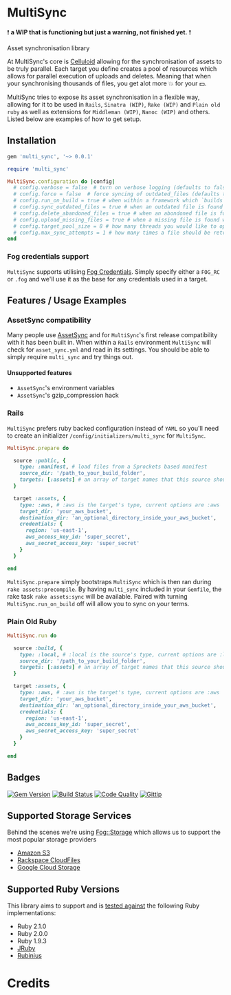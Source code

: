 # MultiSync

:heavy_exclamation_mark: **a WIP that is functioning but just a warning, not finished yet.** :heavy_exclamation_mark:

Asset synchronisation library

At MultiSync's core is [Celluloid](http://celluloid.io) allowing for the synchronisation of assets to be truly parallel. Each target you define creates a pool of resources which allows for parallel execution of uploads and deletes. Meaning that when your synchronising thousands of files, you get alot more :boom: for your :dollar:.

MultiSync tries to expose its asset synchronisation in a flexible way, allowing for it to be used in `Rails`, `Sinatra (WIP)`, `Rake (WIP)` and `Plain old ruby` as well as extensions for `Middleman (WIP)`, `Nanoc (WIP)` and others. Listed below are examples of how to get setup.

## Installation

```ruby
gem 'multi_sync', '~> 0.0.1'
```

```ruby
require 'multi_sync'

MultiSync.configuration do |config|
  # config.verbose = false  # turn on verbose logging (defaults to false)
  # config.force = false  # force syncing of outdated_files (defaults to false)
  # config.run_on_build = true # when within a framework which `builds` assets, whether to sync afterwards (defaults to true)
  # config.sync_outdated_files = true # when an outdated file is found whether to replace it (defaults to true)
  # config.delete_abandoned_files = true # when an abondoned file is found whether to remove it (defaults to true)
  # config.upload_missing_files = true # when a missing file is found whether to upload it (defaults to true)
  # config.target_pool_size = 8 # how many threads you would like to open for each target (defaults to the amount of CPU core's your machine has)
  # config.max_sync_attempts = 1 # how many times a file should be retried if there was an error during sync (defaults to 3)
end
```

### Fog credentials support

`MultiSync` supports utilising [Fog Credentials](http://fog.io/about/getting_started.html#credentials). Simply specify either a `FOG_RC` or `.fog` and we'll use it as the base for any credentials used in a target.

## Features / Usage Examples

### AssetSync compatibility

Many people use [AssetSync](https://github.com/rumblelabs/asset_sync) and for `MultiSync`'s first release compatibility with it has been built in. When within a `Rails` environment `MultiSync` will check for `asset_sync.yml` and read in its settings. You should be able to simply require `multi_sync` and try things out.

#### Unsupported features

- `AssetSync`'s environment variables
- `AssetSync`'s gzip_compression hack

### Rails

`MultiSync` prefers ruby backed configuration instead of `YAML` so you'll need to create an initializer `/config/initializers/multi_sync` for `MultiSync`.

```ruby
MultiSync.prepare do

  source :public, {
    type: :manifest, # load files from a Sprockets based manifest
    source_dir: '/path_to_your_build_folder',
    targets: [:assets] # an array of target names that this source should sync against
  }

  target :assets, {
    type: :aws, # :aws is the target's type, current options are :aws
    target_dir: 'your_aws_bucket',
    destination_dir: 'an_optional_directory_inside_your_aws_bucket',
    credentials: {
      region: 'us-east-1',
      aws_access_key_id: 'super_secret',
      aws_secret_access_key: 'super_secret'
    }
  }

end
```

`MultiSync.prepare` simply bootstraps `MultiSync` which is then ran during `rake assets:precompile`. By having `multi_sync` included in your `Gemfile`, the rake task `rake assets:sync` will be available. Paired with turning `MultiSync.run_on_build` off will allow you to sync on your terms.

### Plain Old Ruby

```ruby
MultiSync.run do

  source :build, {
    type: :local, # :local is the source's type, current options are :local, :manifest
    source_dir: '/path_to_your_build_folder',
    targets: [:assets] # an array of target names that this source should sync against
  }

  target :assets, {
    type: :aws, # :aws is the target's type, current options are :aws
    target_dir: 'your_aws_bucket',
    destination_dir: 'an_optional_directory_inside_your_aws_bucket',
    credentials: {
      region: 'us-east-1',
      aws_access_key_id: 'super_secret',
      aws_secret_access_key: 'super_secret'
    }
  }

end
```

## Badges

[![Gem Version](http://img.shields.io/gem/v/multi_sync.svg)][gem]
[![Build Status](http://img.shields.io/travis/karlfreeman/multi_sync.svg)][travis]
[![Code Quality](http://img.shields.io/codeclimate/github/karlfreeman/multi_sync.svg)][codeclimate]
[![Gittip](http://img.shields.io/gittip/karlfreeman.svg)][gittip]

## Supported Storage Services

Behind the scenes we're using [Fog::Storage](http://fog.io/storage) which allows us to support the most popular storage providers

- [Amazon S3](http://aws.amazon.com/s3)
- [Rackspace CloudFiles](http://www.rackspace.com/cloud/files)
- [Google Cloud Storage](https://developers.google.com/storage)

## Supported Ruby Versions

This library aims to support and is [tested against][travis] the following Ruby
implementations:

- Ruby 2.1.0
- Ruby 2.0.0
- Ruby 1.9.3
- [JRuby][jruby]
- [Rubinius][rubinius]

# Credits

[gem]: https://rubygems.org/gems/multi_sync
[travis]: http://travis-ci.org/karlfreeman/multi_sync
[codeclimate]: https://codeclimate.com/github/karlfreeman/multi_sync
[gittip]: https://www.gittip.com/karlfreeman
[jruby]: http://www.jruby.org
[rubinius]: http://rubini.us

